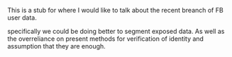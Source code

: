 This is a stub for where I would like to talk about the recent breanch of FB user data. 

specifically we could be doing better to segment exposed data.
As well as the overreliance on present methods for verification of identity and assumption that they are enough.
